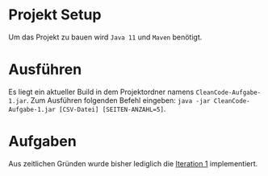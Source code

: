 # Projekt Setup

Um das Projekt zu bauen wird `Java 11` und `Maven` benötigt.

# Ausführen
Es liegt ein aktueller Build in dem Projektordner namens `CleanCode-Aufgabe-1.jar`.
Zum Ausführen folgenden Befehl eingeben:
`java -jar CleanCode-Aufgabe-1.jar [CSV-Datei] [SEITEN-ANZAHL=5]`.

# Aufgaben
Aus zeitlichen Gründen wurde bisher lediglich die
[Iteration 1](https://ccd-school.de/coding-dojo/agility-katas/viewing-csv-files-i/) implementiert.
